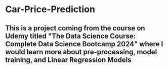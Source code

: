 # Car-Price-Prediction

## This is a project coming from the course on Udemy titled "The Data Science Course: Complete Data Science Bootcamp 2024" where I would learn more about pre-processing, model training, and Linear Regression Models
